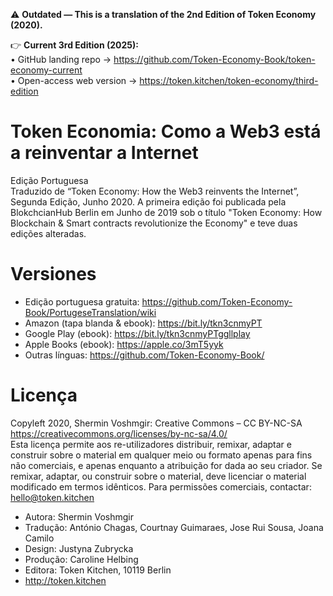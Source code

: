 ⚠️ **Outdated — This is a translation of the 2nd Edition of Token Economy (2020).**

👉 **Current 3rd Edition (2025):**  
• GitHub landing repo → <https://github.com/Token-Economy-Book/token-economy-current>  
• Open-access web version → <https://token.kitchen/token-economy/third-edition>

# Token Economia: Como a Web3 está a reinventar a Internet
Edição Portuguesa<br>
Traduzido de “Token Economy: How the Web3 reinvents the Internet”, Segunda Edição, Junho 2020. A primeira edição foi publicada pela BlokchcianHub Berlin em Junho de 2019 sob o título "Token Economy: How Blockchain & Smart contracts revolutionize the Economy" e teve duas edições alteradas.

# Versiones
* Edição portuguesa gratuita: https://github.com/Token-Economy-Book/PortugeseTranslation/wiki<br>
* Amazon (tapa blanda & ebook): https://bit.ly/tkn3cnmyPT
* Google Play (ebook): https://bit.ly/tkn3cnmyPTggllplay
* Apple Books (ebook): https://apple.co/3mT5yyk
* Outras línguas: https://github.com/Token-Economy-Book/

# Licença
Copyleft 2020, Shermin Voshmgir: Creative Commons – CC BY-NC-SA<br>
https://creativecommons.org/licenses/by-nc-sa/4.0/ <br>
Esta licença permite aos re-utilizadores distribuir, remixar, adaptar e construir sobre o material em qualquer meio ou formato apenas para fins não comerciais, e apenas enquanto a atribuição for dada ao seu criador. Se remixar, adaptar, ou construir sobre o material, deve licenciar o material modificado em termos idênticos. Para permissões comerciais, contactar: hello@token.kitchen

* Autora: Shermin Voshmgir
* Tradução: António Chagas, Courtnay Guimaraes, Jose Rui Sousa, Joana Camilo
* Design: Justyna Zubrycka
* Produção: Caroline Helbing
* Editora: Token Kitchen, 10119 Berlin
* http://token.kitchen
